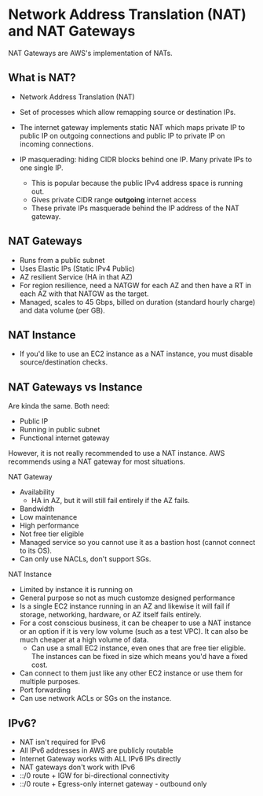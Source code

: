# Network Address Translation (NAT) and NAT Gateways

NAT Gateways are AWS's implementation of NATs.

## What is NAT?

- Network Address Translation (NAT)

- Set of processes which allow remapping source or destination IPs.

- The internet gateway implements static NAT which maps private IP to public IP on outgoing connections and public IP to private IP on incoming connections.

- IP masquerading: hiding CIDR blocks behind one IP. Many private IPs to one single IP.
  - This is popular because the public IPv4 address space is running out.
  - Gives private CIDR range **outgoing** internet access
  - These private IPs masquerade behind the IP address of the NAT gateway.

## NAT Gateways

- Runs from a public subnet
- Uses Elastic IPs (Static IPv4 Public)
- AZ resilient Service (HA in that AZ)
- For region resilience, need a NATGW for each AZ and then have a RT in each AZ with that NATGW as the target.
- Managed, scales to 45 Gbps, billed on duration (standard hourly charge) and data volume (per GB).

## NAT Instance

- If you'd like to use an EC2 instance as a NAT instance, you must disable source/destination checks.

## NAT Gateways vs Instance

Are kinda the same. Both need:

- Public IP
- Running in public subnet
- Functional internet gateway

However, it is not really recommended to use a NAT instance. AWS recommends using a NAT gateway for most situations.

NAT Gateway
- Availability
  - HA in AZ, but it will still fail entirely if the AZ fails.
- Bandwidth
- Low maintenance
- High performance
- Not free tier eligible
- Managed service so you cannot use it as a bastion host (cannot connect to its OS).
- Can only use NACLs, don't support SGs.

NAT Instance
- Limited by instance it is running on
- General purpose so not as much customze designed performance
- Is a single EC2 instance running in an AZ and likewise it will fail if storage, networking, hardware, or AZ itself fails entirely.
- For a cost conscious business, it can be cheaper to use a NAT instance or an option if it is very low volume (such as a test VPC). It can also be much cheaper at a high volume of data.
  - Can use a small EC2 instance, even ones that are free tier eligible. The instances can be fixed in size which means you'd have a fixed cost.
- Can connect to them just like any other EC2 instance or use them for multiple purposes.
- Port forwarding
- Can use network ACLs or SGs on the instance.

## IPv6?

- NAT isn't required for IPv6
- All IPv6 addresses in AWS are publicly routable
- Internet Gateway works with ALL IPv6 IPs directly
- NAT gateways don't work with IPv6
- ::/0 route + IGW for bi-directional connectivity
- ::/0 route + Egress-only internet gateway - outbound only

